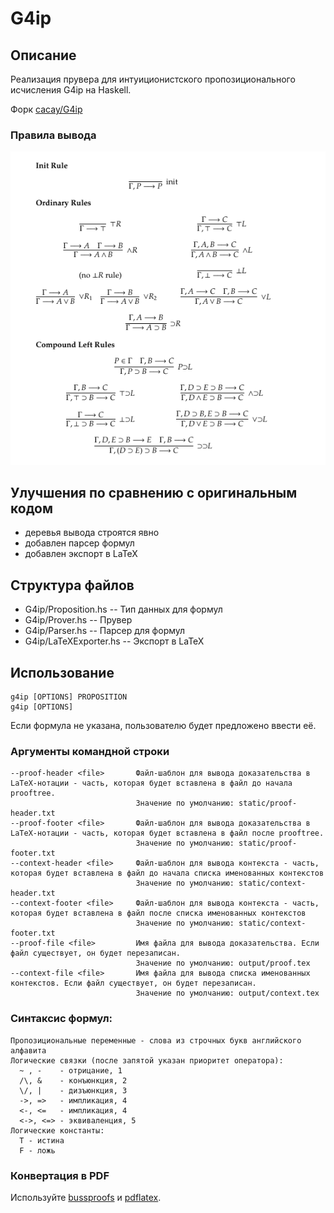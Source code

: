 # G4ip

## Описание

Реализация прувера для интуиционистского пропозиционального исчисления G4ip на Haskell.

Форк [cacay/G4ip](https://github.com/cacay/G4ip/)

### Правила вывода

![G4ip rules](g4ip.png)

## Улучшения по сравнению с оригинальным кодом

* деревья вывода строятся явно
* добавлен парсер формул
* добавлен экспорт в LaTeX

## Структура файлов

* G4ip/Proposition.hs   -- Тип данных для формул
* G4ip/Prover.hs -- Прувер
* G4ip/Parser.hs  -- Парсер для формул
* G4ip/LaTeXExporter.hs -- Экспорт в LaTeX

## Использование

```
g4ip [OPTIONS] PROPOSITION
g4ip [OPTIONS]
```

Если формула не указана, пользователю будет предложено ввести её.

### Аргументы командной строки

```
--proof-header <file>       Файл-шаблон для вывода доказательства в LaTeX-нотации - часть, которая будет вставлена в файл до начала prooftree.
                            Значение по умолчанию: static/proof-header.txt
--proof-footer <file>       Файл-шаблон для вывода доказательства в LaTeX-нотации - часть, которая будет вставлена в файл после prooftree.
                            Значение по умолчанию: static/proof-footer.txt
--context-header <file>     Файл-шаблон для вывода контекста - часть, которая будет вставлена в файл до начала списка именованных контекстов
                            Значение по умолчанию: static/context-header.txt
--context-footer <file>     Файл-шаблон для вывода контекста - часть, которая будет вставлена в файл после списка именованных контекстов
                            Значение по умолчанию: static/context-footer.txt
--proof-file <file>         Имя файла для вывода доказательства. Если файл существует, он будет перезаписан.
                            Значение по умолчанию: output/proof.tex
--context-file <file>       Имя файла для вывода списка именованных контекстов. Если файл существует, он будет перезаписан.
                            Значение по умолчанию: output/context.tex
```

### Cинтаксис формул:

```
Пропозициональные переменные - слова из строчных букв английского алфавита
Логические связки (после запятой указан приоритет оператора):
  ~ , -    - отрицание, 1
  /\, &    - конъюнкция, 2
  \/, |    - дизъюнкция, 3
  ->, =>   - импликация, 4
  <-, <=   - импликация, 4
  <->, <=> - эквиваленция, 5
Логические константы:
  T - истина
  F - ложь
```

### Конвертация в PDF

Используйте [bussproofs](http://math.ucsd.edu/~sbuss/ResearchWeb/bussproofs/) и [pdflatex](https://www.tug.org/applications/pdftex/).
